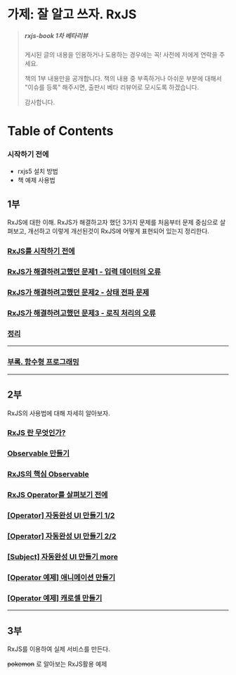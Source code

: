# 가제: 잘 알고 쓰자. RxJS

> ##### rxjs-book 1차 베타리뷰
> 
> 게시된 글의 내용을 인용하거나 도용하는 경우에는 꼭! 사전에 저에게 연락을 주세요.
> 
> 책의 1부 내용만을 공개합니다.
> 책의 내용 중 부족하거나 아쉬운 부분에 대해서 "이슈를 등록" 해주시면,
> 출판시 베타 리뷰어로 모시도록 하겠습니다.
> 
> 감사합니다.


# Table of Contents

### 시작하기 전에
- rxjs5 설치 방법
- 책 예제 사용법

## 1부
RxJS에 대한 이해.
RxJS가 해결하고자 했던 3가지 문제를 처음부터 문제 중심으로 살펴보고, 개선하고 이렇게 개선된것이 RxJS에 어떻게 표현되어 있는지 정리한다.

### [RxJS를 시작하기 전에](https://github.com/sculove/rxjs-book/blob/master/docs/part1/01.intro.md)

### [RxJS가 해결하려고했던 문제1 - 입력 데이터의 오류](https://github.com/sculove/rxjs-book/blob/master/docs/part1/02.input.md)

### [RxJS가 해결하려고했던 문제2 - 상태 전파 문제](https://github.com/sculove/rxjs-book/blob/master/docs/part1/03.state.md)

### [RxJS가 해결하려고했던 문제3 - 로직 처리의 오류](https://github.com/sculove/rxjs-book/blob/master/docs/part1/04.logic.md)

### [정리](https://github.com/sculove/rxjs-book/blob/master/docs/part1/05.summary.md)


-----------------------------
### [부록. 함수형 프로그래밍](https://github.com/sculove/rxjs-book/blob/master/docs/part1/99.funtional.md)

-----------------------------

## 2부
RxJS의 사용법에 대해 자세히 알아보자.
### [RxJS 란 무엇인가?](https://gitlab.com/sculove/rxjs-book/blob/master/docs/part2/01.%20What%20is%20rxjs.md)

### [Observable 만들기](https://gitlab.com/sculove/rxjs-book/blob/master/docs/part2/02.%20How%20to%20create%20Observable.md) 

### [RxJS의 핵심 Observable](https://gitlab.com/sculove/rxjs-book/blob/master/docs/part2/03.%20Core%20of%20RxJS%20-%20Observable.md) 

### [RxJS Operator를 살펴보기 전에](https://gitlab.com/sculove/rxjs-book/blob/master/docs/part2/04.%20Before%20learning%20operator.md) 

### [[Operator] 자동완성 UI 만들기 1/2](https://gitlab.com/sculove/rxjs-book/blob/master/docs/part2/05.%20autocomplete.md) 

### [[Operator] 자동완성 UI 만들기 2/2](https://gitlab.com/sculove/rxjs-book/blob/master/docs/part2/06.%20autocomplete_advance.md) 

### [[Subject] 자동완성 UI 만들기 more](https://gitlab.com/sculove/rxjs-book/blob/master/docs/part2/06.%20autocomplete_more.md) 

### [[Operator 예제] 애니메이션 만들기](https://gitlab.com/sculove/rxjs-book/blob/master/docs/part2/07.%20animation.md) 

### [[Operator 예제] 캐로셀 만들기](https://gitlab.com/sculove/rxjs-book/blob/master/docs/part2/05.%20carousel.md) 


--------------------------------

## 3부
RxJS를 이용하여 실제 서비스를 만든다.

~~pokemon~~ 로 알아보는 RxJS활용 예제



